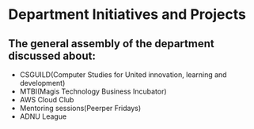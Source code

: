# Department Initiatives and Projects
## The general assembly of the department discussed about:

- CSGUILD(Computer Studies for United innovation, learning and development)
- MTBI(Magis Technology Business Incubator)
- AWS Cloud Club
- Mentoring sessions(Peerper Fridays) 
- ADNU League 